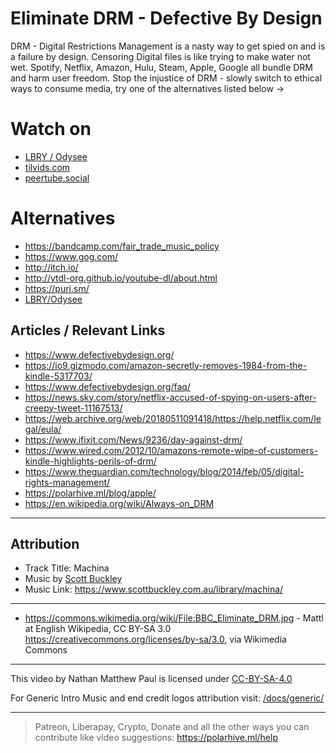 # Eliminate DRM - Defective By Design 
DRM - Digital Restrictions Management is a nasty way to get spied on and is a failure by design. Censoring Digital files is like trying to make water not wet. Spotify, Netflix, Amazon, Hulu, Steam, Apple, Google all bundle DRM and harm user freedom. Stop the injustice of DRM - slowly switch to ethical ways to consume media, try one of the alternatives listed below ->

# Watch on
- [LBRY / Odysee](https://odysee.com/eliminate-drm-defective-by-design:3)
- [tilvids.com](https://tilvids.com/videos/watch/230e2d50-9ce7-488f-811f-5147f713bd9b/)
- [peertube.social](https://peertube.social/videos/watch/0e8d35bb-b3c0-4a9f-b359-5cd43a4eb179)

# Alternatives
- https://bandcamp.com/fair_trade_music_policy
- https://www.gog.com/
- http://itch.io/
- http://ytdl-org.github.io/youtube-dl/about.html
- https://puri.sm/
- [LBRY/Odysee](https://polarhive.ml/odysee)

## Articles / Relevant Links
- https://www.defectivebydesign.org/
- https://io9.gizmodo.com/amazon-secretly-removes-1984-from-the-kindle-5317703/
- https://www.defectivebydesign.org/faq/
- https://news.sky.com/story/netflix-accused-of-spying-on-users-after-creepy-tweet-11167513/
- https://web.archive.org/web/20180511091418/https://help.netflix.com/legal/eula/
- https://www.ifixit.com/News/9236/day-against-drm/
- https://www.wired.com/2012/10/amazons-remote-wipe-of-customers-kindle-highlights-perils-of-drm/
- https://www.theguardian.com/technology/blog/2014/feb/05/digital-rights-management/
- https://polarhive.ml/blog/apple/
- https://en.wikipedia.org/wiki/Always-on_DRM
---
## Attribution
- Track Title: Machina
- Music by [Scott Buckley](https://www.scottbuckley.com.au/)
- Music Link: https://www.scottbuckley.com.au/library/machina/

---
- https://commons.wikimedia.org/wiki/File:BBC_Eliminate_DRM.jpg -
Mattl at English Wikipedia, CC BY-SA 3.0 <https://creativecommons.org/licenses/by-sa/3.0>, via Wikimedia Commons

---
This video by Nathan Matthew Paul is licensed under [CC-BY-SA-4.0](https://creativecommons.org/licenses/by-sa/4.0/)

For Generic Intro Music and end credit logos attribution visit: [/docs/generic/](https://codeberg.org/polarhive/videos/src/branch/main/docs/generic) 

---
> Patreon, Liberapay, Crypto, Donate and all the other ways you can contribute like video suggestions: https://polarhive.ml/help